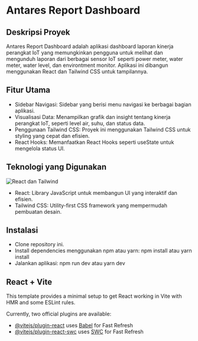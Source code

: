 # Antares Report Dashboard

## Deskripsi Proyek
Antares Report Dashboard adalah aplikasi dashboard laporan kinerja perangkat IoT yang memungkinkan pengguna untuk melihat dan mengunduh laporan dari berbagai sensor IoT seperti power meter, water meter, water level, dan environtment monitor. Aplikasi ini dibangun menggunakan React dan Tailwind CSS untuk tampilannya.

## Fitur Utama
- Sidebar Navigasi: Sidebar yang berisi menu navigasi ke berbagai bagian aplikasi.
- Visualisasi Data: Menampilkan grafik dan insight tentang kinerja perangkat IoT, seperti level air, suhu, dan status data.
- Penggunaan Tailwind CSS: Proyek ini menggunakan Tailwind CSS untuk styling yang cepat dan efisien.
- React Hooks: Memanfaatkan React Hooks seperti useState untuk mengelola status UI.

## Teknologi yang Digunakan
![React dan Tailwind](https://cdn-images-1.medium.com/v2/resize:fit:4000/1*6kX5D75l04BSZ6llEd9qWQ.png)
- React: Library JavaScript untuk membangun UI yang interaktif dan efisien.
- Tailwind CSS: Utility-first CSS framework yang mempermudah pembuatan desain.

## Instalasi
- Clone repository ini.
- Install dependencies menggunakan npm atau yarn:
  npm install atau yarn install
- Jalankan aplikasi:
  npm run dev atau yarn dev

## React + Vite

This template provides a minimal setup to get React working in Vite with HMR and some ESLint rules.

Currently, two official plugins are available:

- [@vitejs/plugin-react](https://github.com/vitejs/vite-plugin-react/blob/main/packages/plugin-react/README.md) uses [Babel](https://babeljs.io/) for Fast Refresh
- [@vitejs/plugin-react-swc](https://github.com/vitejs/vite-plugin-react-swc) uses [SWC](https://swc.rs/) for Fast Refresh
